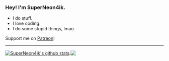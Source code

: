 ### Hey! I'm SuperNeon4ik.
+ I do stuff.
+ I love coding.
+ I do some stupid things, lmao.

Support me on [Patreon](https://www.patreon.com/superneon4ik)!

---
<a href="https://github.com/SuperNeon4ik">
  <img align="center" src="https://github-readme-stats.anuraghazra1.vercel.app/api?username=SuperNeon4ik&show_icons=true&include_all_commits=true&theme=dark" alt="SuperNeon4ik's github stats" />
</a>
<a href="https://github.com/SuperNeon4ik">
  <img align="center" src="https://github-readme-stats.anuraghazra1.vercel.app/api/top-langs/?username=SuperNeon4ik&layout=compact&theme=dark" />
</a>

